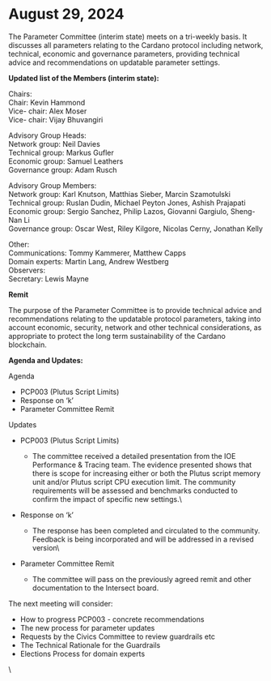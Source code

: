 # August 29, 2024

The Parameter Committee (interim state) meets on a tri-weekly basis. It discusses all parameters relating to the Cardano protocol including network, technical, economic and governance parameters, providing technical advice and recommendations on updatable parameter settings.

**Updated list of the Members (interim state):**

Chairs:\
Chair: Kevin Hammond\
Vice- chair: Alex Moser\
Vice- chair: Vijay Bhuvangiri

Advisory Group Heads:\
Network group: Neil Davies\
Technical group: Markus Gufler\
Economic group: Samuel Leathers\
Governance group: Adam Rusch

Advisory Group Members:\
Network group: Karl Knutson, Matthias Sieber, Marcin Szamotulski\
Technical group: Ruslan Dudin, Michael Peyton Jones, Ashish Prajapati\
Economic group: Sergio Sanchez, Philip Lazos, Giovanni Gargiulo, Sheng-Nan Li\
Governance group: Oscar West, Riley Kilgore, Nicolas Cerny, Jonathan Kelly

Other:\
Communications: Tommy Kammerer, Matthew Capps\
Domain experts: Martin Lang, Andrew Westberg\
Observers: \
Secretary: Lewis Mayne

**Remit**

The purpose of the Parameter Committee is to provide technical advice and recommendations relating to the updatable protocol parameters, taking into account economic, security, network and other technical considerations, as appropriate to protect the long term sustainability of the Cardano blockchain.

**Agenda and Updates:**

Agenda

* PCP003 (Plutus Script Limits)
* Response on ‘k’
* Parameter Committee Remit

Updates

* PCP003 (Plutus Script Limits)
  * The committee received a detailed presentation from the IOE Performance & Tracing team.  The evidence presented shows that there is scope for increasing either or both the Plutus script memory unit and/or Plutus script CPU execution limit.  The community requirements will be assessed and benchmarks conducted to confirm the impact of specific new settings.\

* Response on ‘k’
  * The response has been completed and circulated to the community.  Feedback is being incorporated and will be addressed in a revised version\

* Parameter Committee Remit
  * The committee will pass on the previously agreed remit and other documentation to the Intersect board.

The next meeting will consider:

* How to progress PCP003 - concrete recommendations
* The new process for parameter updates
* Requests by the Civics Committee to review guardrails etc
* The Technical Rationale for the Guardrails
* Elections Process for domain experts

\


